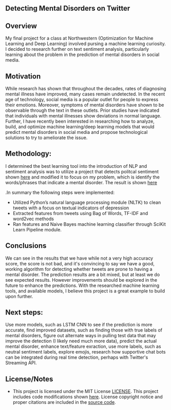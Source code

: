 ## Detecting Mental Disorders on Twitter

## Overview

My final project for a class at Northwestern (Optimization for Machine Learning and Deep Learning) involved pursing a machine learning curiosity.  I decided to research further on text sentiment analysis, particularly learning about the problem in the prediction of mental disorders in social media. 

## Motivation
While research has shown that throughout the decades, rates of diagnosing mental illness have improved, many cases remain undetected.  In the recent age of technology, social media is a popular outlet for people to express their emotions. Moreover, symptoms of mental disorders have shown to be observable through the text in these outlets. Prior studies have indicated that individuals with mental illnesses show deviations in normal language.   Further, I have recently been interested in researching how to analyze, build, and optimize  machine learning/deep learning models that would predict mental disorders in social media and propose technological solutions to try to ameliorate the issue.

## Methodology: 
I determined the best learning tool into the introduction of NLP and sentiment analysis was to utilize a project that detects politcal sentiment shown [here](https://github.com/RonKG/Machine-Learning-Projects-2/tree/master/3.%20NLP_twitter_sentiment_analysis) and modified it to focus on my problem, which is identify the words/phrases that indicate a mental disorder. The result is shown [here](https://github.com/vnoelifant/twitter_detect_depression/blob/master/Twitter_Mental_Disorder_Detection.ipynb)

.In summary the following steps were implemented:

  * Utilized Python’s natural language processing module (NLTK) to clean tweets with a focus on textual indicators of depression
  * Extracted features from tweets using Bag of Words, TF-IDF and word2vec methods
  * Ran features and Naive Bayes machine learning classifier through SciKit Learn Pipeline module. 

## Conclusions
We can see in the results that we have while not a very high accuracy score, the score is not bad, and it's convincing to say we have a good, working algorithm for detecting whether tweets are prone to having a mental disorder. The prediction results are a bit mixed, but at least we do see expected results. However improvements should be explored in the future to enhance the predictions. With the researched machine learning tools, and available models, I believe this project is a great example to build upon further.

## Next steps:
Use more models, such as LSTM CNN to see if the prediction is more accurate, find improved datasets, such as finding those with true labels of mental disorders, figure out alternate ways in pulling test data that may improve the detection (I likely need much more data), predict the actual mental disorder, enhance text/feature exraction, use more labels, such as neutral sentiment labels, explore emojis, research how supportive chat bots can be integrated during real time detection, perhaps with Twitter's Streaming API.

## License/Notes
 * This project is licensed under the MIT License [LICENSE](https://github.com/vnoelifant/twitter_detect_depression/blob/master/LICENSE). This project includes code modifications shown [here](https://github.com/RonKG/Machine-Learning-Projects-2/blob/master/3.%20NLP_twitter_sentiment_analysis/FINAL____twitter_sentiment_twitter.ipynb). License copyright notice and proper citations are included in the [source code](http://localhost:8888/notebooks/twitter_detect_depression/Twitter_Mental_Disorder_Detection.ipynb). 
